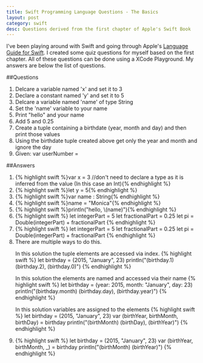 ```yaml
---
title: Swift Programming Language Questions - The Basics
layout: post
category: swift
desc: Questions derived from the first chapter of Apple's Swift Book
---
```

I've been playing around with Swift and going through Apple's [Language Guide for Swift](https://developer.apple.com/library/ios/documentation/Swift/Conceptual/Swift_Programming_Language/TheBasics.html#//apple_ref/doc/uid/TP40014097-CH5-ID309"). I created some quiz questions for myself based on the first chapter.  All of these questions can be done using a XCode Playground.  My answers are below the list of questions.


##Questions

<ol>
<li> Delcare a variable named 'x' and set it to 3</li>
<li> Declare a constant named 'y' and set it to 5</li>
<li> Delcare a variable named 'name' of type String</li>
<li> Set the 'name' variable to your name</li>
<li> Print "hello" and your name</li>
<li> Add 5 and 0.25</li>
<li> Create a tuple containing a birthdate (year, month and day) and then print those values</li>
<li> Using the birthdate tuple created above get only the year and month and ignore the day</li>
<li> Given: var userNumber =  </li>
</ol>	

##Answers

<ol>
	<li>{% highlight swift %}var x = 3 //don't need to declare a type as it is inferred from the value (In this case an Int){% endhighlight %}</li>
	<li>{% highlight swift %}let y = 5{% endhighlight %}</li> 
	<li>{% highlight swift %}var name : String{% endhighlight %}</li>
	<li>{% highlight swift %}name = "Monica"{% endhighlight %}</li>
	<li>{% highlight swift %}println("hello, \(name)"){% endhighlight %}</li>
	<li>
{% highlight swift %}
let integerPart = 5
let fractionalPart = 0.25
let pi = Double(integerPart) + fractionalPart
{% endhighlight %}
	</li>
	<li>
{% highlight swift %}
let integerPart = 5
let fractionalPart = 0.25
let pi = Double(integerPart) + fractionalPart
{% endhighlight %}
	</li>
	<li>
There are multiple ways to do this. 

In this solution the tuple elements are accessed via index.
{% highlight swift %}
let birthday = (2015, "January", 23)
println("\(birthday.1) \(birthday.2), \(birthday.0)")
{% endhighlight %}

In this solution the elements are named and accessed via their name
{% highlight swift %}
let birthday = (year: 2015, month: "January", day: 23)
println("\(birthday.month) \(birthday.day), \(birthday.year)")
{% endhighlight %}

In this solution variables are assigned to the elements
{% highlight swift %}
let birthday = (2015, "January", 23)
var (birthYear, birthMonth, birthDay) = birthday
println("\(birthMonth) \(birthDay), \(birthYear)")
{% endhighlight %}			
	</li>
	<li>
{% highlight swift %}
let birthday = (2015, "January", 23)
var (birthYear, birthMonth, _) = birthday
println("\(birthMonth) \(birthYear)")
{% endhighlight %}
	</li>
</ol>





